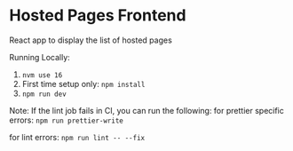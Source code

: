 # Hosted Pages Frontend

React app to display the list of hosted pages

Running Locally:
1. `nvm use 16`
2. First time setup only: `npm install`
3. `npm run dev`


Note: If the lint job fails in CI, you can run the following:
for prettier specific errors:
`npm run prettier-write`

for lint errors:
`npm run lint -- --fix`
